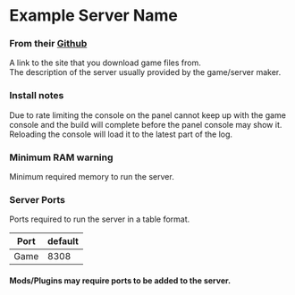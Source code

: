 # Example Server Name
### From their [Github](https://github.com/parkervcp/eggs)
A link to the site that you download game files from.  
The description of the server usually provided by the game/server maker.  

### Install notes
Due to rate limiting the console on the panel cannot keep up with the game console and the build will complete before the panel console may show it. Reloading the console will load it to the latest part of the log.

### Minimum RAM warning
Minimum required memory to run the server.


### Server Ports
Ports required to run the server in a table format.

| Port    | default |
|---------|---------|
| Game    | 8308    |

#### Mods/Plugins may require ports to be added to the server.
